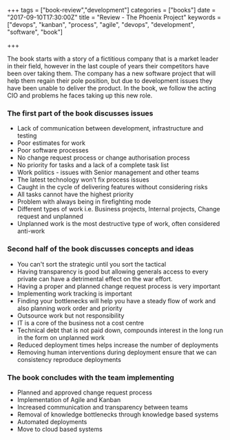 +++
tags = ["book-review","development"]
categories = ["books"]
date = "2017-09-10T17:30:00Z"
title = "Review - The Phoenix Project"
keywords = ["devops", "kanban", "process", "agile", "devops", "development", "software", "book"]

+++

The book starts with a story of a fictitious company that is a market leader in their field, however in the last couple of years their competitors have been over taking them. The company has a new software project that will help them regain their pole position, but due to development issues they have been unable to deliver the product. In the book, we follow the acting CIO and problems he faces taking up this new role.

### The first part of the book discusses issues

* Lack of communication between development, infrastructure and testing
* Poor estimates for work
* Poor software processes
* No change request process or change authorisation process
* No priority for tasks and a lack of a complete task list
* Work politics - issues with Senior management and other teams
* The latest technology won’t fix process issues
* Caught in the cycle of delivering features without considering risks
* All tasks cannot have the highest priority
* Problem with always being in firefighting mode
* Different types of work i.e. Business projects, Internal projects, Change request and unplanned
* Unplanned work is the most destructive type of work, often considered anti-work

### Second half of the book discusses concepts and ideas

* You can't sort the strategic until you sort the tactical
* Having transparency is good but allowing generals access to every private can have a detrimental effect on the war effort.
* Having a proper and planned change request process is very important
* Implementing work tracking is important
* Finding your bottlenecks will help you have a steady flow of work and also planning work order and priority
* Outsource work but not responsibility
* IT is a core of the business not a cost centre
* Technical debt that is not paid down, compounds interest in the long run in the form on unplanned work
* Reduced deployment times helps increase the number of deployments
* Removing human interventions during deployment ensure that we can consistency reproduce deployments

### The book concludes with the team implementing

* Planned and approved change request process
* Implementation of Agile and Kanban
* Increased communication and transparency between teams
* Removal of knowledge bottlenecks through knowledge based systems
* Automated deployments
* Move to cloud based systems